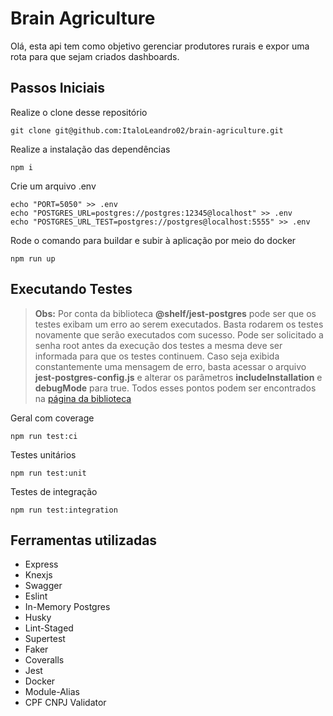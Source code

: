 # Brain Agriculture

Olá, esta api tem como objetivo gerenciar produtores rurais e expor uma rota para que sejam criados dashboards.


## Passos Iniciais

Realize o clone desse repositório

    git clone git@github.com:ItaloLeandro02/brain-agriculture.git

 Realize a instalação das dependências


    npm i

 Crie um arquivo .env


    echo "PORT=5050" >> .env
    echo "POSTGRES_URL=postgres://postgres:12345@localhost" >> .env
    echo "POSTGRES_URL_TEST=postgres://postgres@localhost:5555" >> .env

Rode o comando para buildar e subir à aplicação por meio do docker

    npm run up

## Executando Testes

> **Obs:** Por conta da biblioteca **@shelf/jest-postgres** pode ser que os testes exibam um erro ao serem executados. Basta rodarem os testes novamente que serão executados com sucesso. Pode ser solicitado a senha root antes da execução dos testes a mesma deve ser informada para que os testes continuem. Caso seja exibida constantemente uma mensagem de erro, basta acessar o arquivo **jest-postgres-config.js** e alterar os parâmetros **includeInstallation** e **debugMode** para true. Todos esses pontos podem ser encontrados na [página da biblioteca](https://github.com/shelfio/jest-postgres)

Geral com coverage

    npm run test:ci

Testes unitários

    npm run test:unit

Testes de integração

    npm run test:integration

## Ferramentas utilizadas
 - Express
 - Knexjs
 - Swagger
 - Eslint
 - In-Memory Postgres
 - Husky
 - Lint-Staged
 - Supertest
 - Faker
 - Coveralls
 - Jest
 - Docker
 - Module-Alias
 - CPF CNPJ Validator
